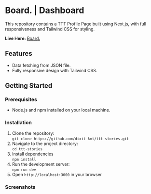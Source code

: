 
# Board. | Dashboard

This repository contains a TTT Profile Page built using Next.js, with full responsiveness and Tailwind CSS for styling.

**Live Here:** [Board.](https://tttstories.vercel.app/)

## Features

- Data fetching from JSON file.
- Fully responsive design with Tailwind CSS.

## Getting Started

### Prerequisites
- Node.js and npm installed on your local machine.

### Installation

1. Clone the repository: <br>
   `git clone https://github.com/dixit-kmt/ttt-stories.git`
2. Navigate to the project directory: <br>
   `cd ttt-stories`
3. Install dependencies <br>
   `npm install`
4. Run the development server: <br>
    `npm run dev`
5. Open `http://localhost:3000` in your browser

### Screenshots
